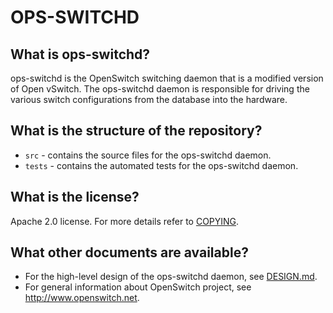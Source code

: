OPS-SWITCHD
===========

What is ops-switchd?
--------------------
ops-switchd is the OpenSwitch switching daemon that is a modified version of Open vSwitch. The ops-switchd daemon is responsible for driving the various switch configurations from the database into the hardware.

What is the structure of the repository?
----------------------------------------
* `src` - contains the source files for the ops-switchd daemon.
* `tests` - contains the automated tests for the ops-switchd daemon.


What is the license?
--------------------
Apache 2.0 license. For more details refer to [COPYING](https://git.openswitch.net/cgit/openswitch/ops-switchd/tree/COPYING).

What other documents are available?
-----------------------------------
* For the high-level design of the ops-switchd daemon, see [DESIGN.md](http://www.openswitch.net/documents/dev/ops-switchd/DESIGN).
* For general information about OpenSwitch project, see http://www.openswitch.net.
